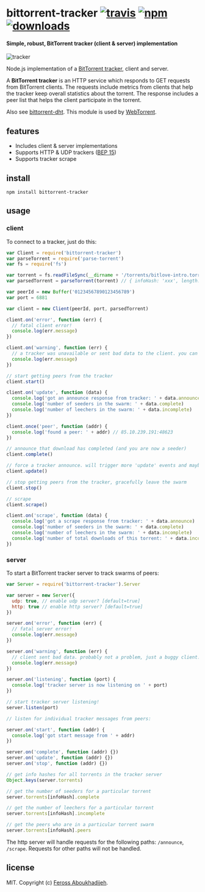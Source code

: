 # bittorrent-tracker [![travis][travis-image]][travis-url] [![npm][npm-image]][npm-url] [![downloads][downloads-image]][downloads-url]

[travis-image]: https://img.shields.io/travis/feross/bittorrent-tracker.svg?style=flat
[travis-url]: https://travis-ci.org/feross/bittorrent-tracker
[npm-image]: https://img.shields.io/npm/v/bittorrent-tracker.svg?style=flat
[npm-url]: https://npmjs.org/package/bittorrent-tracker
[downloads-image]: https://img.shields.io/npm/dm/bittorrent-tracker.svg?style=flat
[downloads-url]: https://npmjs.org/package/bittorrent-tracker

#### Simple, robust, BitTorrent tracker (client & server) implementation

![tracker](https://raw.githubusercontent.com/feross/bittorrent-tracker/master/img.png)

Node.js implementation of a [BitTorrent tracker](https://wiki.theory.org/BitTorrentSpecification#Tracker_HTTP.2FHTTPS_Protocol), client and server.

A **BitTorrent tracker** is an HTTP service which responds to GET requests from BitTorrent
clients. The requests include metrics from clients that help the tracker keep overall
statistics about the torrent. The response includes a peer list that helps the client
participate in the torrent.

Also see [bittorrent-dht](https://github.com/feross/bittorrent-dht). This module is used
by [WebTorrent](http://webtorrent.io).

## features

- Includes client & server implementations
- Supports HTTP & UDP trackers ([BEP 15](http://www.bittorrent.org/beps/bep_0015.html))
- Supports tracker scrape

## install

```
npm install bittorrent-tracker
```

## usage

### client

To connect to a tracker, just do this:

```js
var Client = require('bittorrent-tracker')
var parseTorrent = require('parse-torrent')
var fs = require('fs')

var torrent = fs.readFileSync(__dirname + '/torrents/bitlove-intro.torrent')
var parsedTorrent = parseTorrent(torrent) // { infoHash: 'xxx', length: xx, announce: ['xx', 'xx'] }

var peerId = new Buffer('01234567890123456789')
var port = 6881

var client = new Client(peerId, port, parsedTorrent)

client.on('error', function (err) {
  // fatal client error!
  console.log(err.message)
})

client.on('warning', function (err) {
  // a tracker was unavailable or sent bad data to the client. you can probably ignore it
  console.log(err.message)
})

// start getting peers from the tracker
client.start()

client.on('update', function (data) {
  console.log('got an announce response from tracker: ' + data.announce)
  console.log('number of seeders in the swarm: ' + data.complete)
  console.log('number of leechers in the swarm: ' + data.incomplete)
})

client.once('peer', function (addr) {
  console.log('found a peer: ' + addr) // 85.10.239.191:48623
})

// announce that download has completed (and you are now a seeder)
client.complete()

// force a tracker announce. will trigger more 'update' events and maybe more 'peer' events
client.update()

// stop getting peers from the tracker, gracefully leave the swarm
client.stop()

// scrape
client.scrape()

client.on('scrape', function (data) {
  console.log('got a scrape response from tracker: ' + data.announce)
  console.log('number of seeders in the swarm: ' + data.complete)
  console.log('number of leechers in the swarm: ' + data.incomplete)
  console.log('number of total downloads of this torrent: ' + data.incomplete)
})
```

### server

To start a BitTorrent tracker server to track swarms of peers:

```js
var Server = require('bittorrent-tracker').Server

var server = new Server({
  udp: true, // enable udp server? [default=true]
  http: true // enable http server? [default=true]
})

server.on('error', function (err) {
  // fatal server error!
  console.log(err.message)
})

server.on('warning', function (err) {
  // client sent bad data. probably not a problem, just a buggy client.
  console.log(err.message)
})

server.on('listening', function (port) {
  console.log('tracker server is now listening on ' + port)
})

// start tracker server listening!
server.listen(port)

// listen for individual tracker messages from peers:

server.on('start', function (addr) {
  console.log('got start message from ' + addr)
})

server.on('complete', function (addr) {})
server.on('update', function (addr) {})
server.on('stop', function (addr) {})

// get info hashes for all torrents in the tracker server
Object.keys(server.torrents)

// get the number of seeders for a particular torrent
server.torrents[infoHash].complete

// get the number of leechers for a particular torrent
server.torrents[infoHash].incomplete

// get the peers who are in a particular torrent swarm
server.torrents[infoHash].peers
```

The http server will handle requests for the following paths: `/announce`, `/scrape`. Requests for other paths will not be handled.

## license

MIT. Copyright (c) [Feross Aboukhadijeh](http://feross.org).
